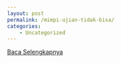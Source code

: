 ```yaml
---
layout: post
permalink: /mimpi-ujian-tidak-bisa/
categories:
    - Uncategorized
---
```


[Baca Selengkapnya](/02)